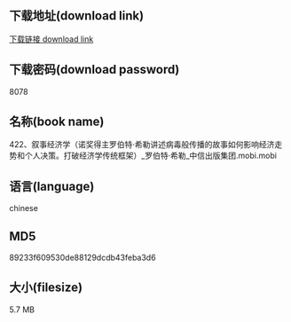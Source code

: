 ## 下载地址(download link)
[下载链接 download link](https://voluble-croquembouche-d321dc.netlify.app/?s=422%E3%80%81%E5%8F%99%E4%BA%8B%E7%BB%8F%E6%B5%8E%E5%AD%A6%EF%BC%88%E8%AF%BA%E5%A5%96%E5%BE%97%E4%B8%BB%E7%BD%97%E4%BC%AF%E7%89%B9%C2%B7%E5%B8%8C%E5%8B%92%E8%AE%B2%E8%BF%B0%E7%97%85%E6%AF%92%E8%88%AC%E4%BC%A0%E6%92%AD%E7%9A%84%E6%95%85%E4%BA%8B%E5%A6%82%E4%BD%95%E5%BD%B1%E5%93%8D%E7%BB%8F%E6%B5%8E%E8%B5%B0%E5%8A%BF%E5%92%8C%E4%B8%AA%E4%BA%BA%E5%86%B3%E7%AD%96%E3%80%82%E6%89%93%E7%A0%B4%E7%BB%8F%E6%B5%8E%E5%AD%A6%E4%BC%A0%E7%BB%9F%E6%A1%86%E6%9E%B6%EF%BC%89_%E7%BD%97%E4%BC%AF%E7%89%B9%C2%B7%E5%B8%8C%E5%8B%92_%E4%B8%AD%E4%BF%A1%E5%87%BA%E7%89%88%E9%9B%86%E5%9B%A2.mobi)

## 下载密码(download password)
8078

## 名称(book name)
422、叙事经济学（诺奖得主罗伯特·希勒讲述病毒般传播的故事如何影响经济走势和个人决策。打破经济学传统框架）_罗伯特·希勒_中信出版集团.mobi.mobi

## 语言(language)
chinese

## MD5
89233f609530de88129dcdb43feba3d6

## 大小(filesize)
5.7 MB
